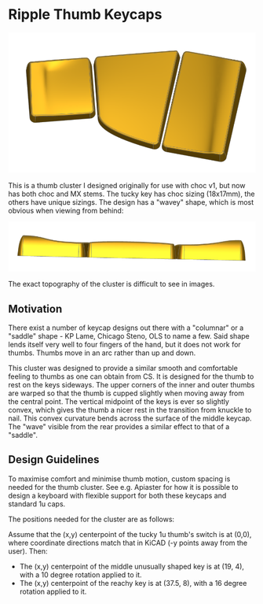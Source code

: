 # Ripple Thumb Keycaps

![Top view of thumb cluster](./images/top.png)

This is a thumb cluster I designed originally for use with choc v1, but now has both choc and MX stems. The tucky key has choc sizing (18x17mm), the others have unique sizings.
The design has a "wavey" shape, which is most obvious when viewing from behind:

![Rear view of thumb cluster](./images/back.png)

The exact topography of the cluster is difficult to see in images. 

## Motivation

There exist a number of keycap designs out there with a "columnar" or a "saddle" shape - KP Lame, Chicago Steno, OLS to name a few.
Said shape lends itself very well to four fingers of the hand, but it does not work for thumbs. Thumbs move in an arc rather than up and down.

This cluster was designed to provide a similar smooth and comfortable feeling to thumbs as one can obtain from CS. It is designed for the thumb to rest on the keys sideways. The upper corners of the inner and outer thumbs are warped so that the thumb is cupped slightly when moving away from the central point. The vertical midpoint of the keys is ever so slightly convex, which gives the thumb a nicer rest in the transition from knuckle to nail. This convex curvature bends across the surface of the middle keycap. The "wave" visible from the rear provides a similar effect to that of a "saddle".

## Design Guidelines

To maximise comfort and minimise thumb motion, custom spacing is needed for the thumb cluster. See e.g. Apiaster for how it is possible to design a keyboard with flexible support for both these keycaps and standard 1u caps.

 
The positions needed for the cluster are as follows:

Assume that the (x,y) centerpoint of the tucky 1u thumb's switch is at (0,0), where coordinate directions match that in KiCAD (-y points away from the user). Then:

- The (x,y) centerpoint of the middle unusually shaped key is at (19, 4), with a 10 degree rotation applied to it.
- The (x,y) centerpoint of the reachy key is at (37.5, 8), with a 16 degree rotation applied to it.

